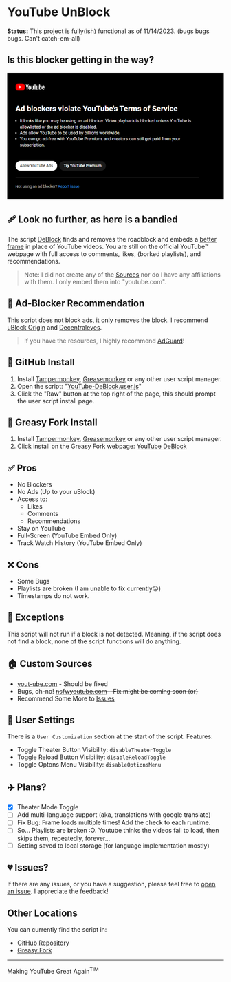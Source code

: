 # YouTube UnBlock

**Status:** This project is fully(ish) functional as of 11/14/2023. (bugs bugs bugs. Can't catch-em-all)

## Is this blocker getting in the way? 
![a rat](/img/YouTube-ad-blocker-not-experiment-dark.png)

## 🩹 Look no further, as here is a bandied
The script [DeBlock](/YouTube-DeBlock.user.js) finds and removes the roadblock and embeds a [better frame](#custom-sources) in place of YouTube videos. You are still on the official YouTube™️ webpage with full access to comments, likes, (borked playlists), and recommendations.

>Note: I did not create any of the [Sources](#custom-sources) nor do I have any affiliations with them. I only embed them into "youtube.com".

## 🚫 Ad-Blocker Recommendation  
This script does not block ads, it only removes the block. I recommend [uBlock Origin](https://github.com/gorhill/uBlock) and [Decentraleyes](https://chrome.google.com/webstore/detail/decentraleyes/ldpochfccmkkmhdbclfhpagapcfdljkj). 

>If you have the resources, I highly recommend [AdGuard](https://www.adguard.com/en/)!

## 📂 GitHub Install
1. Install [Tampermonkey](https://www.tampermonkey.net/), [Greasemonkey](https://addons.mozilla.org/en-US/firefox/addon/greasemonkey/) or any other user script manager.
2. Open the script: "[YouTube-DeBlock.user.js](/YouTube-DeBlock.user.js)"
3. Click the "Raw" button at the top right of the page, this should prompt the user script install page.

## 🍴 Greasy Fork Install
1. Install [Tampermonkey](https://www.tampermonkey.net/), [Greasemonkey](https://addons.mozilla.org/en-US/firefox/addon/greasemonkey/) or any other user script manager.
2. Click install on the Greasy Fork webpage: [YouTube DeBlock](https://greasyfork.org/en/scripts/477098-youtube-deblock)


✅ Pros
---
- No Blockers
- No Ads (Up to your uBlock)
- Access to:
  - Likes
  - Comments
  - Recommendations
- Stay on YouTube
- Full-Screen (YouTube Embed Only)
- Track Watch History (YouTube Embed Only)

❌ Cons
---
- Some Bugs
- Playlists are broken (I am unable to fix currently☹️)
- Timestamps do not work.

## 🥫 Exceptions
This script will not run if a block is not detected. Meaning, if the script does not find a block, none of the script functions will do anything.

## 🏠 Custom Sources
- [yout-ube.com](https://yout-ube.com) - Should be fixed
- Bugs, oh-no! ~~[nsfwyoutube.com](https://nsfwyoutube.com) - Fix might be coming soon (or)~~
- Recommend Some More to [Issues](https://github.com/YelloNolo/YouTube-UnBlock/issues/3)

## 📐 User Settings
There is a `User Customization` section at the start of the script. Features:
- Toggle Theater Button Visibility: `disableTheaterToggle`
- Toggle Reload Button Visibility: `disableReloadToggle`
- Toggle Optons Menu Visibility: `disableOptionsMenu`

## ✈️ Plans?
- [x] Theater Mode Toggle
- [ ] Add multi-language support (aka, translations with google translate)
- [ ] Fix Bug: Frame loads multiple times! Add the check to each runtime. 
- [ ] So... Playlists are broken :O. Youtube thinks the videos fail to load, then skips them, repeatedly, forever...
- [ ] Setting saved to local storage (for language implementation mostly)

## 💔 Issues?
If there are any issues, or you have a suggestion, please feel free to [open an issue](https://github.com/YelloNolo/YouTube-UnBlock/issues). I appreciate the feedback!

## Other Locations
You can currently find the script in:
- [GitHub Repository](https://github.com/YelloNolo/YouTube-UnBlock/)
- [Greasy Fork](https://greasyfork.org/en/scripts/477098-youtube-deblock)

---

Making YouTube Great Again<sup>TIM</sup>
